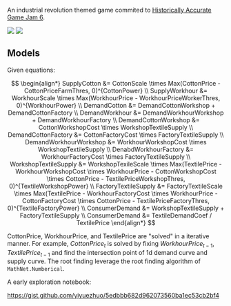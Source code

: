 An industrial revolution themed game commited to [Historically Accurate Game Jam 6](https://itch.io/jam/historically-accurate-game-jam-6).

<img src="https://img.itch.zone/aW1hZ2UvMTg2ODk4Ni8xMDk3OTg2MS5wbmc=/original/rY%2Bsv8.png">
<img src="https://img.itch.zone/aW1hZ2UvMTg2ODk4Ni8xMDk3OTg2NC5wbmc=/original/CKo0GJ.png">

## Models

Given equations:

$$
\begin{align*}
SupplyCotton &= CottonScale \times Max(CottonPrice - CottonPriceFarmThres, 0)^{CottonPower} \\
SupplyWorkhour &= WorkhourScale \times Max(WorkhourPrice - WorkhourPriceWorkerThres, 0)^{WorkhourPower} \\
DemandCotton &= DemandCottonWorkshop + DemandCottonFactory \\
DemandWorkhour &= DemandWorkhourWorkshop + DemandWorkhourFactory \\
DemandCottonWorkshop &= CottonWorkshopCost \times WorkshopTextileSupply \\
DemandCottonFactory &= CottonFactoryCost \times FactoryTextileSupply \\
DemandWorkhourWorkshop &= WorkhourWorkshopCost \times WorkshopTextileSupply \\
DenabdWorkhourFactory &= WorkhourFactoryCost \times FactoryTextileSupply \\
WorkshopTextileSupply &= WorkshopTexileScale \times Max(TextilePrice - WorkhourWorkshopCost \times WorkhourPrice - CottonWorkshopCost \times CottonPrice - TextilePriceWorkshopThres, 0)^{TextileWorkshopPower} \\
FactoryTextileSupply &= FactoryTextileScale \times Max(TextilePrice  - WorkhourFactoryCost \times WorkhourPrice - CottonFactoryCost \times CottonPrice - TextilePriceFactoryThres, 0)^{TextileFactoryPower} \\
ConsumerDemand &= WorkshopTextileSupply + FactoryTextileSupply \\
ConsumerDemand &= TextileDemandCoef / TextilePrice
\end{align*}
$$

CottonPrice, WorkhourPrice, and TextilePrice are "solved" in a iterative manner. For example, $CottonPrice_t$ is solved by fixing $WorkhourPrice_{t-1}, TextilePrice_{t-1}$ and find the intersection point of 1d demand curve and supply curve. The root finding leverage the root finding algorithm of `MathNet.Numberical`.

A early exploration notebook:

https://gist.github.com/yiyuezhuo/5edbbb682d962073560ba1ec53cb2bf4
